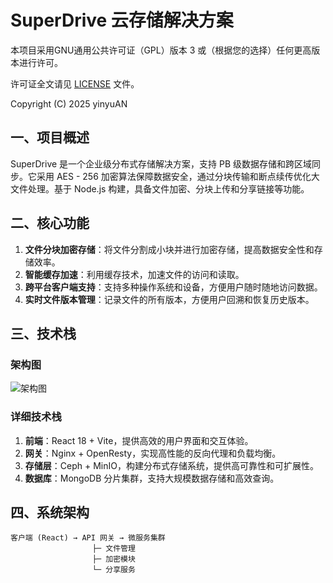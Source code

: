 # SuperDrive 云存储解决方案

本项目采用GNU通用公共许可证（GPL）版本 3 或（根据您的选择）任何更高版本进行许可。

许可证全文请见 [LICENSE](LICENSE) 文件。

Copyright (C) 2025 yinyuAN

## 一、项目概述
SuperDrive 是一个企业级分布式存储解决方案，支持 PB 级数据存储和跨区域同步。它采用 AES - 256 加密算法保障数据安全，通过分块传输和断点续传优化大文件处理。基于 Node.js 构建，具备文件加密、分块上传和分享链接等功能。

## 二、核心功能
1. **文件分块加密存储**：将文件分割成小块并进行加密存储，提高数据安全性和存储效率。
2. **智能缓存加速**：利用缓存技术，加速文件的访问和读取。
3. **跨平台客户端支持**：支持多种操作系统和设备，方便用户随时随地访问数据。
4. **实时文件版本管理**：记录文件的所有版本，方便用户回溯和恢复历史版本。

## 三、技术栈
### 架构图
![架构图](docs/architecture_zh.png)

### 详细技术栈
1. **前端**：React 18 + Vite，提供高效的用户界面和交互体验。
2. **网关**：Nginx + OpenResty，实现高性能的反向代理和负载均衡。
3. **存储层**：Ceph + MinIO，构建分布式存储系统，提供高可靠性和可扩展性。
4. **数据库**：MongoDB 分片集群，支持大规模数据存储和高效查询。

## 四、系统架构
```plaintext
客户端 (React) → API 网关 → 微服务集群
　　　　　　　　　　　├─ 文件管理
　　　　　　　　　　　├─ 加密模块
　　　　　　　　　　　└─ 分享服务
